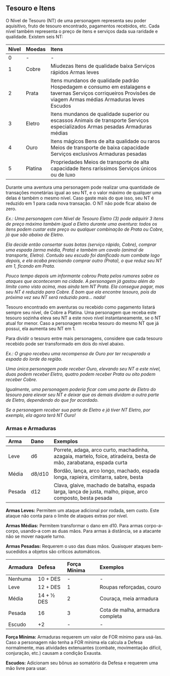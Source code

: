 ## **Tesouro e Itens**

O Nível de Tesouro (NT) de uma personagem representa seu poder aquisitivo, fruto de tesouro encontrado, pagamentos recebidos, etc. Cada nível também representa o preço de itens e serviços dada sua raridade e qualidade. Existem seis NT:

| Nível | Moedas | Itens |
| :---- | :---- | :---- |
| 0 | \- | \- |
| 1 | Cobre | Miudezas Itens de qualidade baixa Serviços rápidos Armas leves |
| 2 | Prata | Itens mundanos de qualidade padrão Hospedagem e consumo em estalagens e tavernas Serviços corriqueiros Provisões de viagem Armas médias Armaduras leves Escudos |
| 3 | Eletro | Itens mundanos de qualidade superior ou escassos Animais de transporte Serviços especializados Armas pesadas Armaduras médias |
| 4 | Ouro | Itens mágicos Bens de alta qualidade ou raros Meios de transporte de baixa capacidade Serviços exclusivos Armaduras pesadas |
| 5 | Platina | Propriedades Meios de transporte de alta capacidade Itens raríssimos Serviços únicos ou de luxo |

Durante uma aventura uma personagem pode realizar uma quantidade de transações monetárias igual ao seu NT, e o valor máximo de qualquer uma delas é também o mesmo nível. Caso gaste mais do que isso, seu NT é reduzido em 1 para cada nova transação. O NT não pode ficar abaixo de zero.

*Ex.: Uma personagem com Nível de Tesouro Eletro (3) pode adquirir 3 itens de preço máximo também igual a Eletro durante uma aventura: todos os itens podem custar este preço ou qualquer combinação de Prata ou Cobre, já que são abaixo de Eletro.*

*Ela decide então consertar suas botas (serviço rápido, Cobre), comprar uma espada (arma média, Prata) e também um cavalo (animal de transporte, Eletro). Contudo seu escudo foi danificado num combate logo depois, e ela acaba precisando comprar outro (Prata), o que reduz seu NT em 1, ficando em Prata.* 

*Pouco tempo depois um informante cobrou Prata pelos rumores sobre os ataques que aconteceram na cidade. A personagem já gastou além do limite como visto acima, mas ainda tem NT Prata. Ela consegue pagar, mas seu NT é reduzido para Cobre. É bom que ela encontre tesouro, pois da próxima vez seu NT será reduzido para… nada\!*

Tesouro encontrado em aventuras ou recebido como pagamento listará sempre seu nível, de Cobre a Platina. Uma personagem que receba este tesouro sozinha eleva seu NT a este novo nível instantaneamente, se o NT atual for menor. Caso a personagem receba tesouro do mesmo NT que já possui, ela aumenta seu NT em 1\.

Para dividir o tesouro entre mais personagens, considere que cada tesouro recebido pode ser transformado em dois do nível abaixo.

*Ex.: O grupo recebeu uma recompensa de Ouro por ter recuperado a espada do lorde da região.*

*Uma única personagem pode receber Ouro, elevando seu NT a este nível, duas podem receber Eletro, quatro podem receber Prata ou oito podem receber Cobre.*

*Igualmente, uma personagem poderia ficar com uma parte de Eletro do tesouro para elevar seu NT e deixar que as demais dividam a outra parte de Eletro, dependendo do que for acordado.*

*Se a personagem receber sua parte de Eletro e já tiver NT Eletro, por exemplo, ela agora terá NT Ouro\!*

### **Armas e Armaduras**

| Arma | Dano | Exemplos |
| :---- | :---- | :---- |
| Leve | d6 | Porrete, adaga, arco curto, machadinha, azagaia, martelo, foice, atiradeira, besta de mão, zarabatana, espada curta |
| Média | d8/d10 | Bordão, lança, arco longo, machado, espada longa, rapieira, cimitarra, sabre, besta |
| Pesada | d12 | Clava, glaive, machado de batalha, espada larga, lança de justa, malho, pique, arco composto, besta pesada |

**Armas Leves:** Permitem um ataque adicional por rodada, sem custo. Este ataque não conta para o limite de ataques extras por nível.

**Armas Médias:** Permitem transformar o dano em d10. Para armas corpo-a-corpo, usando-a com as duas mãos. Para armas à distância, se a atacante não se mover naquele turno.

**Armas Pesadas:** Requerem o uso das duas mãos. Quaisquer ataques bem-sucedidos a objetos são críticos automáticos.

| Armadura | Defesa | Força Mínima | Exemplos |
| :---- | :---- | :---- | :---- |
| Nenhuma | 10 \+ DES | \- | \- |
| Leve | 12 \+ DES | 1 | Roupas reforçadas, couro |
| Média | 14 \+ ½ DES | 2 | Couraça, meia armadura |
| Pesada | 16 | 3 | Cota de malha, armadura completa |
| Escudo | \+2 | \- | \- |

**Força Mínima:** Armaduras requerem um valor de FOR mínimo para usá-las. Caso a personagem não tenha a FOR mínima ela calcula a Defesa normalmente, mas atividades extenuantes (combate, movimentação difícil, conjuração, etc.) causam a condição Exausta.

**Escudos:** Adicionam seu bônus ao somatório da Defesa e requerem uma mão livre para usar. 

